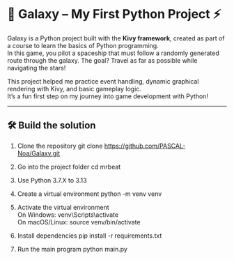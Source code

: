 # 🚀 Galaxy – My First Python Project ⚡

Galaxy is a Python project built with the **Kivy framework**, created as part of a course to learn the basics of Python programming.  
In this game, you pilot a spaceship that must follow a randomly generated route through the galaxy. The goal? Travel as far as possible while navigating the stars!  

This project helped me practice event handling, dynamic graphical rendering with Kivy, and basic gameplay logic.  
It’s a fun first step on my journey into game development with Python!  

---

## 🛠️ Build the solution

1. Clone the repository
git clone https://github.com/PASCAL-Noa/Galaxy.git

2. Go into the project folder
cd mrbeat

3. Use Python 3.7.X to 3.13

4. Create a virtual environment
python -m venv venv

5. Activate the virtual environment \
On Windows:
venv\Scripts\activate \
On macOS/Linux:
source venv/bin/activate

6. Install dependencies
pip install -r requirements.txt

7. Run the main program
python main.py
